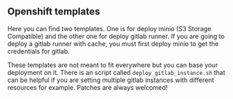 Openshift templates
-------------------

Here you can find two templates. One is for deploy minio (S3 Storage
Compatible) and the other one for deploy gitlab runner. If you are going to
deploy a gitlab runner with cache, you must first deploy minio to get the
credentials for gitlab.

These templates are not meant to fit everywhere but you can base your
deployment on it. There is an script called `deploy_gitlab_instance.sh` that
can be helpful if you are setting multiple gitlab instances with different
resources for example. Patches are always welcomed!
